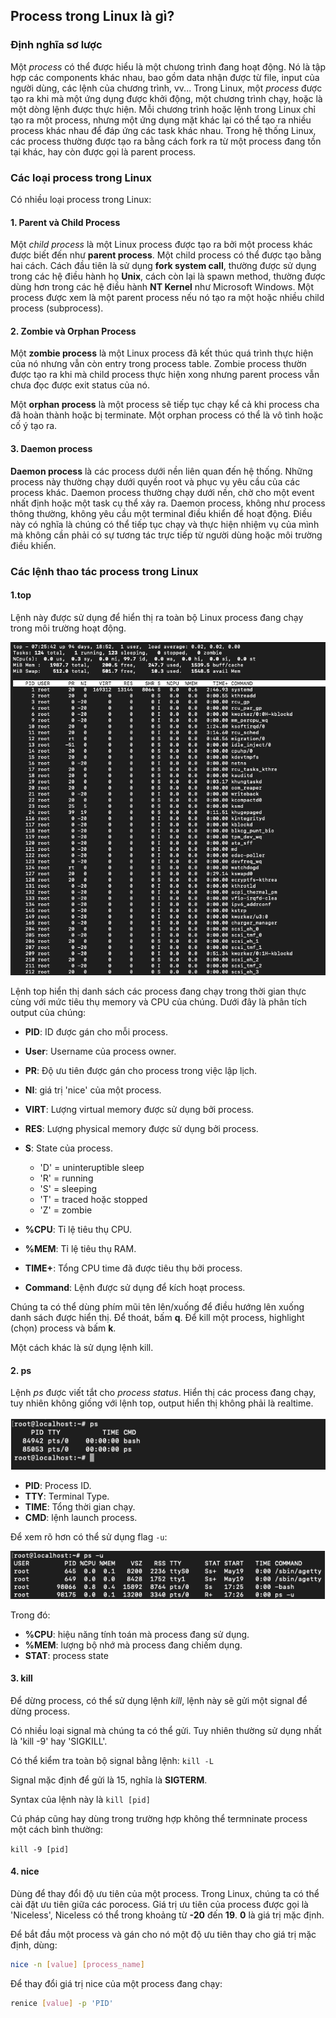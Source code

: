   ## Process trong Linux là gì?

  ### Định nghĩa sơ lược
  Một *process* có thể được hiểu là một chưong trình đang hoạt động. Nó là tập hợp các components khác nhau, bao gồm data nhận được từ file, input của người dùng, các lệnh của chương trình, vv... Trong Linux, một *process* được tạo ra khi mà một ứng dụng được khởi động, một chương trình chạy, hoặc là một dòng lệnh được thực hiện. Mỗi chương trình hoặc lệnh trong Linux chỉ tạo ra một process, nhưng một ứng dụng mặt khác lại có thể tạo ra nhiều process khác nhau để đáp ứng các task khác nhau. Trong hệ thống Linux, các process thường được tạo ra bằng cách fork ra từ một process đang tồn tại khác, hay còn được gọi là parent process.

  ### Các loại process trong Linux
  Có nhiều loại process trong Linux:
  
  #### 1. Parent và Child Process
  Một *child process* là một Linux process được tạo ra bởi một process khác được biết đến như **parent process**. Một child process có thể được tạo bằng hai cách. Cách đầu tiên là sử dụng **fork system call**, thường được sử dụng trong các hệ điều hành họ **Unix**, cách còn lại là spawn method, thường được dùng hơn trong các hệ điều hành **NT Kernel** như Microsoft Windows. Một process được xem là một parent process nếu nó tạo ra một hoặc nhiều child process (subprocess).

  #### 2. Zombie và Orphan Process
  Một **zombie process** là một Linux process đã kết thúc quá trình thực hiện của nó nhưng vẫn còn entry trong process table. Zombie process thườn được tạo ra khi mà child process thực hiện xong nhưng parent process vẫn chưa đọc được exit status của nó.

  Một **orphan process** là một process sẽ tiếp tục chạy kể cả khi process cha đã hoàn thành hoặc bị terminate. Một orphan process có thể là vô tình hoặc cố ý tạo ra.

  #### 3. Daemon process
  **Daemon process** là các process dưới nền liên quan đến hệ thống. Những process này thường chạy dưới quyền root và phục vụ yêu cầu của các process khác. Daemon process thường chạy dưới nền, chờ cho một event nhất định hoặc một task cụ thể xảy ra. Daemon process, không như process thông thường, không yêu cầu một terminal điều khiển để hoạt động. Điều này có nghĩa là chúng có thể tiếp tục chạy và thực hiện nhiệm vụ của mình mà không cần phải có sự tương tác trực tiếp từ người dùng hoặc môi trường điều khiển.

  ### Các lệnh thao tác process trong Linux
  #### 1.top
  Lệnh này được sử dụng để hiển thị ra toàn bộ Linux process đang chạy trong môi trường hoạt động.

  ![img](/images/module-05/top.png)

  Lệnh top hiển thị danh sách các process đang chạy trong thời gian thực cùng với mức tiêu thụ memory và CPU của chúng. Dưới đây là phân tích output của chúng:
  - **PID**: ID được gán cho mỗi process.
  - **User**: Username của process owner.
  - **PR**: Độ ưu tiên được gán cho process trong việc lập lịch.
  - **NI**: giá trị 'nice' của một process.
  - **VIRT**: Lượng virtual memory được sử dụng bởi process.
  - **RES**: Lượng physical memory được sử dụng bởi process.
  - **S**: State của process.
  
    - 'D' = uninteruptible sleep
    - 'R' = running
    - 'S' = sleeping
    - 'T' = traced hoặc stopped
    - 'Z' = zombie
  
  - **%CPU**: Tỉ lệ tiêu thụ CPU.
  - **%MEM**: Tỉ lệ tiêu thụ RAM.
  - **TIME+**: Tổng CPU time đã được tiêu thụ bởi process.
  - **Command**: Lệnh được sử dụng để kích hoạt process.
  
  Chúng ta có thể dùng phím mũi tên lên/xuống để điều hướng lên xuống danh sách được hiển thị. Để thoát, bấm **q**. Để kill một process, highlight (chọn) process và bấm **k**.

  Một cách khác là sử dụng lệnh kill.

  #### 2. ps
  Lệnh *ps* được viết tắt cho *process status*. Hiển thị các process đang chạy, tuy nhiên không giống với lệnh top, output hiển thị không phải là realtime.

  ![img](/images/module-05/ps-command.png)

  - **PID**: Process ID.
  - **TTY**: Terminal Type.
  - **TIME**: Tổng thời gian chạy.
  - **CMD**: lệnh launch process.
  
  Để xem rõ hơn có thể sử dụng flag `-u`:

  ![image](/images/module-05//ps-u.png)

  Trong đó:
  - **%CPU**: hiệu năng tính toán mà process đang sử dụng.
  - **%MEM**: lượng bộ nhớ mà process đang chiếm dụng.
  - **STAT**: process state

  #### 3. kill
  Để dừng process, có thể sử dụng lệnh *kill*, lệnh này sẽ gửi một signal để dừng process.

  Có nhiều loại signal mà chúng ta có thể gửi. Tuy nhiên thường sử dụng nhất là 'kill -9' hay 'SIGKILL'.

  Có thể kiểm tra toàn bộ signal bằng lệnh: `kill -L`

  Signal mặc định để gửi là 15, nghĩa là **SIGTERM**. 

  Syntax của lệnh này là `kill [pid]`
  
  Cú pháp cũng hay dùng trong trường hợp không thể termninate process một cách bình thường:

  `kill -9 [pid]`

  #### 4. nice
  Dùng để thay đổi độ ưu tiên của một process. Trong Linux, chúng ta có thể cài đặt ưu tiên giữa các porocess. Giá trị ưu tiên của process được gọi là 'Niceless', Niceless có thể trong khoảng từ **-20** đến **19**. **0** là giá trị mặc định.

  Để bắt đầu một process và gán cho nó một độ ưu tiên thay cho giá trị mặc định, dùng:

  ```sh
  nice -n [value] [process_name]
  ```

  Để thay đổi giá trị nice của một process đang chạy:
  
  ```sh
  renice [value] -p 'PID'
  ```